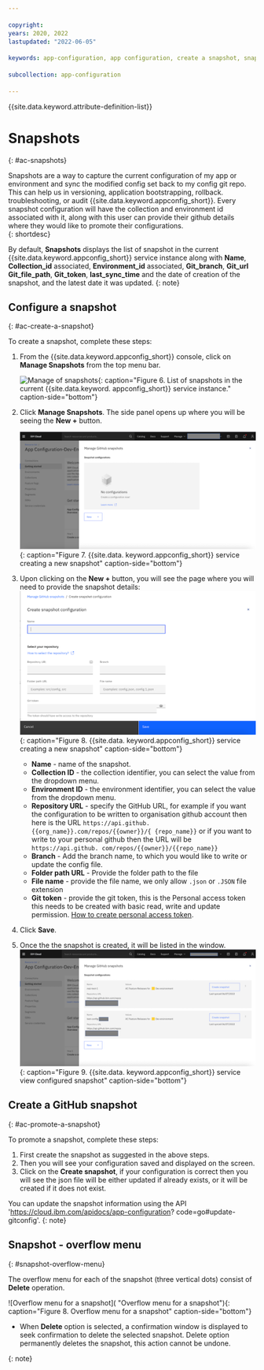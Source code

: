 ```yaml
---

copyright:
years: 2020, 2022
lastupdated: "2022-06-05"

keywords: app-configuration, app configuration, create a snapshot, snapshots, git configuration, gitops, git config

subcollection: app-configuration

---
```


{{site.data.keyword.attribute-definition-list}}

# Snapshots
{: #ac-snapshots}

Snapshots are a way to capture the current configuration of my app or environment and sync the modified config set 
back to my config git repo. This can help us in versioning, application bootstrapping, rollback. troubleshooting, or  audit {{site.data.keyword.appconfig_short}}.
Every snapshot configuration will have the collection and environment id associated with it, along with this user 
can provide their github details where they would like to promote their configurations.  
{: shortdesc}


By default, **Snapshots** displays the list of snapshot in the current {{site.data.keyword.appconfig_short}} service 
instance along with **Name**, **Collection_id** associated, **Environment_id** associated, **Git_branch**, **Git_url** 
**Git_file_path**, **Git_token**, **last_sync_time** and the date of creation of 
the snapshot, and the latest date it was updated.
{: note}

## Configure a snapshot
{: #ac-create-a-snapshot}

To create a snapshot, complete these steps:

1. From the {{site.data.keyword.appconfig_short}} console, click on **Manage Snapshots** from the top menu bar.

   ![Manage of snapshots](images/ac-manage-snapshots.png "List of snapshots in the current {{site.data.keyword.
   appconfig_short}} service instance"){: caption="Figure 6. List of snapshots in the current {{site.data.keyword.
   appconfig_short}} service instance." caption-side="bottom"}

1. Click **Manage Snapshots**. The side panel opens up where you will be seeing the **New +** button.

   ![Configure a snapshot](images/ac-configure-snapshots.png "Configure a snapshot"){: caption="Figure 7. {{site.data.
   keyword.appconfig_short}} service creating a new snapshot" caption-side="bottom"}

1. Upon clicking on the **New +** button, you will see the page where you will need to provide the snapshot details:
   ![Configure a new snapshot](images/ac-create-snapshots.png "Configure a new snapshot"){: caption="Figure 8. {{site.data.
   keyword.appconfig_short}} service creating a new snapshot" caption-side="bottom"}
    - **Name** - name of the snapshot.
    - **Collection ID** - the collection identifier, you can select the value from the dropdown menu.
    - **Environment ID** - the environment identifier, you can select the value from the dropdown menu.   
    - **Repository URL** - specify the GitHub URL, for example if you want the configuration to be written to 
    organisation github account then here is the URL `https://api.github.{{org_name}}.com/repos/{{owner}}/{
    {repo_name}}` or if you want to write to your personal github then the URL will be `https://api.github.
    com/repos/{{owner}}/{{repo_name}}` 
    - **Branch** - Add the branch name, to which you would like to write or update the config file.
    - **Folder path URL** - Provide the folder path to the file
    - **File name** - provide the file name, we only allow `.json` or `.JSON` file extension
    - **Git token** - provide the git token, this is the Personal access token this needs to be created with basic 
    read, write and update permission.
    [How to create personal access token](https://docs.github.com/en/authentication/keeping-your-account-and-data-secure/creating-a-personal-access-token).
1. Click **Save**.

1. Once the the snapshot is created, it will be listed in the window.
![View configured snapshot](images/ac-list-snapshots.png "View configured snapshot"){: caption="Figure 9. {{site.data.
   keyword.appconfig_short}} service view configured snapshot" caption-side="bottom"}

## Create a GitHub snapshot
{: #ac-promote-a-snapshot}

To promote a snapshot, complete these steps:

1. First create the snapshot as suggested in the above steps.
2. Then you will see your configuration saved and displayed on the screen.
3. Click on the **Create snapshot**, if your configuration is correct then you will see the json file will be either
   updated if already exists, or it will be created if it does not exist.

You can update the snapshot information using the API 'https://cloud.ibm.com/apidocs/app-configuration?
code=go#update-gitconfig'.
{: note}

## Snapshot - overflow menu
{: #snapshot-overflow-menu}

The overflow menu for each of the snapshot (three vertical dots) consist of **Delete** operation.

![Overflow menu for a snapshot]( "Overflow menu for a snapshot"){: 
caption="Figure 8. Overflow menu for a snapshot" caption-side="bottom"}

* When **Delete** option is selected, a confirmation window is displayed to seek confirmation to delete the selected 
snapshot. Delete option permanently deletes the snapshot, this action cannot be undone.

{: note}

